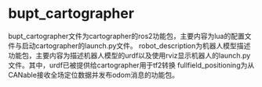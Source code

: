 # bupt_cartographer

bupt_cartographer文件为cartographer的ros2功能包，主要内容为lua的配置文件与启动cartographer的launch.py文件。
robot_description为机器人模型描述功能包，主要内容为描述机器人模型的urdf以及使用rviz显示机器人的launch.py文件。其中，urdf已被提供给cartographer用于tf2转换
fullfield_positioning为从CANable接收全场定位数据并发布odom消息的功能包。
